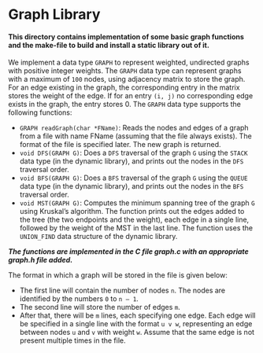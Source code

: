 # Graph Library

#### This directory contains implementation of some basic graph functions and the make-file to build and install a static library out of it.

We implement a data type `GRAPH` to represent weighted, undirected graphs with positive integer weights. The `GRAPH` data type can represent graphs with a maximum of `100` nodes, using adjacency matrix to store the graph. For an edge existing in the graph, the corresponding entry in the matrix stores the weight of the edge. If for an entry `(i, j)`
no corresponding edge exists in the graph, the entry stores 0. The `GRAPH` data type supports the following functions:
- `GRAPH readGraph(char *FName)`: Reads the nodes and edges of a graph from a file with name FName (assuming that the file always exists). The format of the file is specified later. The new graph is returned.
- `void DFS(GRAPH G)`: Does a `DFS` traversal of the graph `G` using the `STACK` data type (in the dynamic library), and prints out the nodes in the `DFS` traversal order.
- `void BFS(GRAPH G)`: Does a `BFS` traversal of the graph `G` using the `QUEUE` data type (in the dynamic library), and prints out the nodes in the `BFS` traversal order.
- `void MST(GRAPH G)`: Computes the minimum spanning tree of the graph `G` using Kruskal’s algorithm. The function prints out the edges added to the tree (the two endpoints and the weight), each edge in a single line, followed by the weight of the MST in the last line. The function uses the `UNION_FIND` data structure of the dynamic library.

***The functions are implemented in the C file graph.c with an appropriate graph.h file added.***

The format in which a graph will be stored in the file is given below:
- The first line will contain the number of nodes `n`. The nodes are identified by the numbers `0` to `n – 1`.
- The second line will store the number of edges `m`.
- After that, there will be `m` lines, each specifying one edge. Each edge will be specified in a single line with the format `u v w`, representing an edge between nodes `u` and `v` with weight `w`. Assume that the same edge is not present multiple times in the file.
